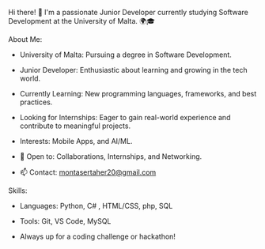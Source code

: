 Hi there! 👋
I'm a passionate Junior Developer currently studying Software Development at the University of Malta. 🌍🎓

About Me:
-  University of Malta: Pursuing a degree in Software Development.
-  Junior Developer: Enthusiastic about learning and growing in the tech world.
-  Currently Learning: New programming languages, frameworks, and best practices.
-  Looking for Internships: Eager to gain real-world experience and contribute to meaningful projects.
-  Interests: Mobile Apps, and AI/ML.


- 💬 Open to: Collaborations, Internships, and Networking.
- 📫 Contact: montasertaher20@gmail.com

Skills:
- Languages: Python, C#  , HTML/CSS, php, SQL
- Tools: Git, VS Code, MySQL


-  Always up for a coding challenge or hackathon!
